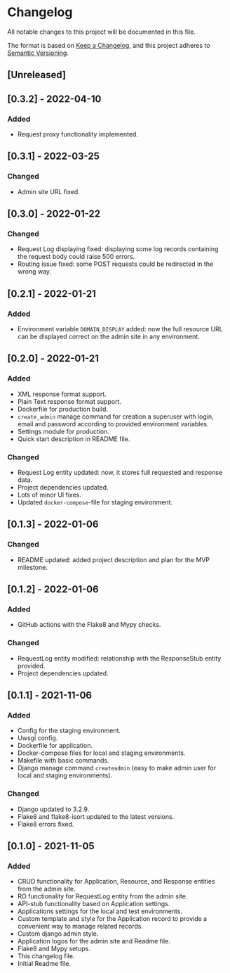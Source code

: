 # Changelog
All notable changes to this project will be documented in this file.

The format is based on [Keep a Changelog](https://keepachangelog.com/en/1.0.0/),
and this project adheres to [Semantic Versioning](https://semver.org/spec/v2.0.0.html).

## [Unreleased]

## [0.3.2] - 2022-04-10
### Added
- Request proxy functionality implemented.

## [0.3.1] - 2022-03-25
### Changed
- Admin site URL fixed.

## [0.3.0] - 2022-01-22
### Changed
- Request Log displaying fixed: displaying some log records containing the request body could raise 500 errors.
- Routing issue fixed: some POST requests could be redirected in the wrong way.

## [0.2.1] - 2022-01-21
### Added
- Environment variable `DOMAIN_DISPLAY` added: now the full resource URL can be displayed correct on the admin site 
in any environment. 

## [0.2.0] - 2022-01-21
### Added
- XML response format support.
- Plain Text response format support.
- Dockerfile for production build.
- `create_admin` manage command for creation a superuser with login, email and password according to provided 
environment variables.
- Settings module for production.
- Quick start description in README file.

### Changed
- Request Log entity updated: now, it stores full requested and response data.
- Project dependencies updated.
- Lots of minor UI fixes.
- Updated `docker-compose`-file for staging environment.

## [0.1.3] - 2022-01-06
### Changed
- README updated: added project description and plan for the MVP milestone.

## [0.1.2] - 2022-01-06
### Added
- GitHub actions with the Flake8 and Mypy checks.

### Changed
- RequestLog entity modified: relationship with the ResponseStub entity provided.
- Project dependencies updated.

## [0.1.1] - 2021-11-06
### Added
- Config for the staging environment.
- Uwsgi config.
- Dockerfile for application.
- Docker-compose files for local and staging environments.
- Makefile with basic commands.
- Django manage command `createadmin` (easy to make admin user for local and staging environments). 

### Changed
- Django updated to 3.2.9.
- Flake8 and flake8-isort updated to the latest versions.
- Flake8 errors fixed.


## [0.1.0] - 2021-11-05
### Added
- CRUD functionality for Application, Resource, and Response entities from the admin site.
- RO functionality for RequestLog entity from the admin site.
- API-stub functionality based on Application settings.
- Applications settings for the local and test environments.
- Custom template and style for the Application record to provide a convenient way to manage related records.
- Custom django admin style.
- Application logos for the admin site and Readme file.
- Flake8 and Mypy setups.
- This changelog file.
- Initial Readme file. 
